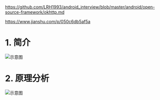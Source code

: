 https://github.com/LRH1993/android_interview/blob/master/android/open-source-framework/okhttp.md

https://www.jianshu.com/p/050c6db5af5a


# 1. 简介
![示意图](http://upload-images.jianshu.io/upload_images/944365-f48072d21b613aaf.png?imageMogr2/auto-orient/strip%7CimageView2/2/w/1240)

# 2. 原理分析
![示意图](http://upload-images.jianshu.io/upload_images/944365-be62b45d02bad142.png?imageMogr2/auto-orient/strip%7CimageView2/2/w/1240)
